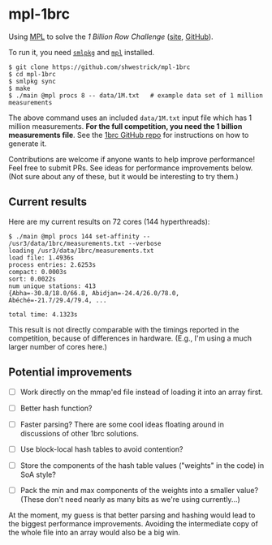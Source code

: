 # mpl-1brc
Using
[MPL](https://github.com/MPLLang/mpl)
to solve the *1 Billion Row Challenge*
([site](https://www.morling.dev/blog/one-billion-row-challenge/),
[GitHub](https://github.com/gunnarmorling/1brc)).

To run it, you need [`smlpkg`](https://github.com/diku-dk/smlpkg) and [`mpl`](https://github.com/MPLLang/mpl) installed.

```
$ git clone https://github.com/shwestrick/mpl-1brc
$ cd mpl-1brc
$ smlpkg sync
$ make
$ ./main @mpl procs 8 -- data/1M.txt   # example data set of 1 million measurements
```

The above command uses an included `data/1M.txt` input file which has 1 million
measurements. **For the full competition, you need the 1 billion measurements
file**. See the
[1brc GitHub repo](https://github.com/gunnarmorling/1brc) for
instructions on how to generate it.

Contributions are welcome if anyone wants to help improve performance! Feel
free to submit PRs. See ideas for performance improvements below. (Not sure
about any of these, but it would be interesting to try them.)

## Current results

Here are my current results on 72 cores (144 hyperthreads):
```
$ ./main @mpl procs 144 set-affinity -- /usr3/data/1brc/measurements.txt --verbose
loading /usr3/data/1brc/measurements.txt
load file: 1.4936s
process entries: 2.6253s
compact: 0.0003s
sort: 0.0022s
num unique stations: 413
{Abha=-30.8/18.0/66.8, Abidjan=-24.4/26.0/78.0, Abéché=-21.7/29.4/79.4, ... 

total time: 4.1323s
```

This result is not directly comparable with the timings reported in the
competition, because of differences in hardware. (E.g., I'm using a
much larger number of cores here.)


## Potential improvements

- [ ] Work directly on the mmap'ed file instead of loading it into an array first.
- [ ] Better hash function?
- [ ] Faster parsing? There are some cool ideas floating around in discussions of other 1brc solutions.
- [ ] Use block-local hash tables to avoid contention? 
- [ ] Store the components of the hash table values ("weights" in the code) in SoA style?
- [ ] Pack the min and max components of the weights into a smaller value? (These don't need nearly as many bits as we're using currently...)


At the moment, my guess is that better parsing and hashing would lead to
the biggest performance improvements. Avoiding the intermediate copy of the
whole file into an array would also be a big win.